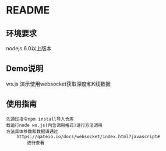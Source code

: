 # README
## 环境要求
nodejs 6.0以上版本

## Demo说明
ws.js
演示使用websocket获取深度和K线数据

## 使用指南
```
先通过指令npm install导入仓库
载运行node ws.js(内含调用格式)进行方法调用
方法具体参数和数据请通过
	https://gateio.io/docs/websocket/index.html?javascript#
		进行查看
```
